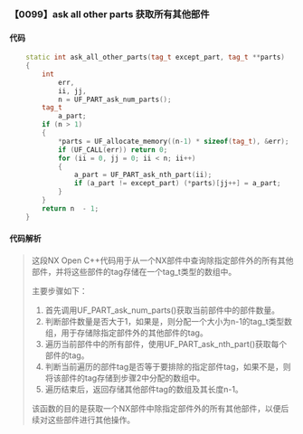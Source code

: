 ### 【0099】ask all other parts 获取所有其他部件

#### 代码

```cpp
    static int ask_all_other_parts(tag_t except_part, tag_t **parts)  
    {  
        int  
            err,  
            ii, jj,  
            n = UF_PART_ask_num_parts();  
        tag_t  
            a_part;  
        if (n > 1)  
        {  
            *parts = UF_allocate_memory((n-1) * sizeof(tag_t), &err);  
            if (UF_CALL(err)) return 0;  
            for (ii = 0, jj = 0; ii < n; ii++)  
            {  
                a_part = UF_PART_ask_nth_part(ii);  
                if (a_part != except_part) (*parts)[jj++] = a_part;  
            }  
        }  
        return n  - 1;  
    }

```

#### 代码解析

> 这段NX Open C++代码用于从一个NX部件中查询除指定部件外的所有其他部件，并将这些部件的tag存储在一个tag_t类型的数组中。
>
> 主要步骤如下：
>
> 1. 首先调用UF_PART_ask_num_parts()获取当前部件中的部件数量。
> 2. 判断部件数量是否大于1，如果是，则分配一个大小为n-1的tag_t类型数组，用于存储除指定部件外的其他部件的tag。
> 3. 遍历当前部件中的所有部件，使用UF_PART_ask_nth_part()获取每个部件的tag。
> 4. 判断当前遍历的部件tag是否等于要排除的指定部件tag，如果不是，则将该部件的tag存储到步骤2中分配的数组中。
> 5. 遍历结束后，返回存储其他部件tag的数组及其长度n-1。
>
> 该函数的目的是获取一个NX部件中除指定部件外的所有其他部件，以便后续对这些部件进行其他操作。
>
